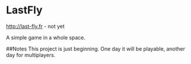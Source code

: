 # LastFly
http://last-fly.fr - not yet

A simple game in a whole space.

##Notes
This project is just beginning. One day it will be playable, another day for multiplayers.